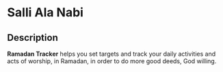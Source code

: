 # Salli Ala Nabi

## Description

**Ramadan Tracker** helps you set targets and track your daily activities and acts of worship, in Ramadan, in order to do more good deeds, God willing.